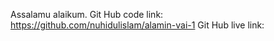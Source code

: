 Assalamu alaikum.
Git Hub code link: https://github.com/nuhidulislam/alamin-vai-1
Git Hub live link: 
